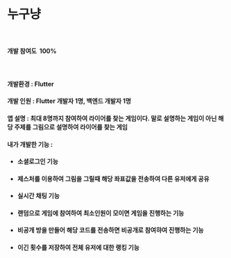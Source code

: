 
<h1 id="file-name-id-wide" class="Heading__StyledHeading-sc-1c1dgg0-0 diwsLq" tabindex="-1">누구냥</h1>
<p>&nbsp;</p>
<h4>개발 참여도&nbsp; 100%</h4>
<h4>&nbsp;</h4>
<h4>개발환경 : Flutter</h4>
<h4>개발 인원 : Flutter 개발자 1명, 백엔드 개발자 1명</h4>
<h4>앱 설명 : 최대 8명까지 참여하여 라이어를 찾는 게임이다. 말로 설명하는 게임이 아닌 해당 주제를 그림으로 설명하여 라이어를 찾는 게임</h4>
<h4>내가 개발한 기능 :&nbsp;</h4>
<ul>
<li>
<h4>소셜로그인 기능</h4>
</li>
<li>
<h4 class="heading-element" dir="auto" tabindex="-1">제스처를 이용하여 그림을 그릴때 해당 좌표값을 전송하여 다른 유저에게 공유</h4>
</li>
<li>
<h4>실시간 채팅 기능</h4>
</li>
<li>
<h4>랜덤으로 게임에 참여하여 최소인원이 모이면 게임을 진행하는 기능</h4>
</li>
<li>
<h4>비공개 방을 만들어 해당 코드를 전송하면 비공개로 참여햐여 진행하는 기능</h4>
</li>
<li>
<h4>이긴 횟수를 저장하여 전체 유저에 대한 랭킹 기능</h4>
</li>
</ul>
